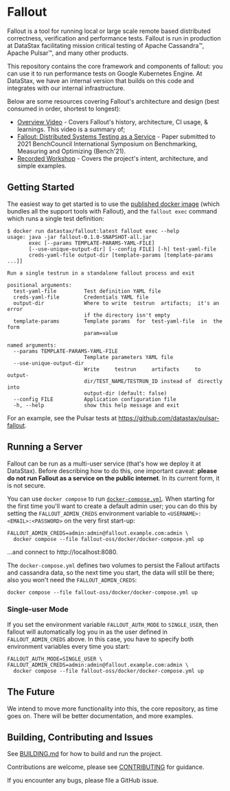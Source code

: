 # Fallout

Fallout is a tool for running local or large scale remote based distributed correctness, verification and performance tests. Fallout is run in production at DataStax facilitating mission critical testing of Apache Cassandra&#x2122;, Apache Pulsar&#x2122;, and many other products.

This repository contains the core framework and components of fallout: you can use it to run performance tests on Google Kubernetes Engine.  At DataStax, we have an internal version that builds on this code and integrates with our internal infrastructure.

Below are some resources covering Fallout's architecture and design (best consumed in order, shortest to longest):
- [Overview Video](https://www.youtube.com/watch?v=eSz8ypKQWp8) - Covers Fallout's history, architecture, CI usage, & learnings. This video is a summary of;
- [Fallout: Distributed Systems Testing as a Service](https://arxiv.org/abs/2110.05543) - Paper submitted to 2021 BenchCouncil International Symposium on Benchmarking, Measuring and Optimizing (Bench'21).
- [Recorded Workshop](https://www.youtube.com/watch?v=45iTmTBjU0M) - Covers the project's intent, architecture, and simple examples.

## Getting Started

The easiest way to get started is to use the [published docker image](https://hub.docker.com/r/datastax/fallout) (which bundles all the support tools with Fallout), and the `fallout exec` command which runs a single test definition:

```
$ docker run datastax/fallout:latest fallout exec --help
usage: java -jar fallout-0.1.0-SNAPSHOT-all.jar
       exec [--params TEMPLATE-PARAMS-YAML-FILE]
       [--use-unique-output-dir] [--config FILE] [-h] test-yaml-file
       creds-yaml-file output-dir [template-params [template-params ...]]

Run a single testrun in a standalone fallout process and exit

positional arguments:
  test-yaml-file         Test definition YAML file
  creds-yaml-file        Credentials YAML file
  output-dir             Where to write  testrun  artifacts;  it's an error
                         if the directory isn't empty
  template-params        Template params  for  test-yaml-file  in  the form
                         param=value

named arguments:
  --params TEMPLATE-PARAMS-YAML-FILE
                         Template parameters YAML file
  --use-unique-output-dir
                         Write     testrun     artifacts     to     output-
                         dir/TEST_NAME/TESTRUN_ID instead of  directly into
                         output-dir (default: false)
  --config FILE          Application configuration file
  -h, --help             show this help message and exit
```

For an example, see the Pulsar tests at https://github.com/datastax/pulsar-fallout.

## Running a Server

Fallout can be run as a multi-user service (that's how we deploy it at DataStax).  Before describing how to do this, one important caveat: **please do not run Fallout as a service on the public internet**.  In its current form, it is not secure.

You can use `docker compose` to run [`docker-compose.yml`](docker/docker-compose.yml).  When starting for the first time you'll want to create a default admin user; you can do this by setting the `FALLOUT_ADMIN_CREDS` environment variable to `<USERNAME>:<EMAIL>:<PASSWORD>` on the very first start-up:

```
FALLOUT_ADMIN_CREDS=admin:admin@fallout.example.com:admin \
  docker compose --file fallout-oss/docker/docker-compose.yml up
```

...and connect to http://localhost:8080.

The `docker-compose.yml` defines two volumes to persist the Fallout artifacts and cassandra data, so the next time you start, the data will still be there; also you won't need the `FALLOUT_ADMIN_CREDS`:

```
docker compose --file fallout-oss/docker/docker-compose.yml up
```

### Single-user Mode

If you set the environment variable `FALLOUT_AUTH_MODE` to `SINGLE_USER`, then fallout will automatically log you in as the user defined in `FALLOUT_ADMIN_CREDS` above.  In this case, you have to specify both environment variables every time you start:

```
FALLOUT_AUTH_MODE=SINGLE_USER \
FALLOUT_ADMIN_CREDS=admin:admin@fallout.example.com:admin \
  docker compose --file fallout-oss/docker/docker-compose.yml up
```


## The Future

We intend to move more functionality into this, the core repository, as time goes on.  There will be better documentation, and more examples.

## Building, Contributing and Issues

See [BUILDING.md](BUILDING.md) for how to build and run the project.

Contributions are welcome, please see [CONTRIBUTING](CONTRIBUTING.md) for guidance.

If you encounter any bugs, please file a GitHub issue.
